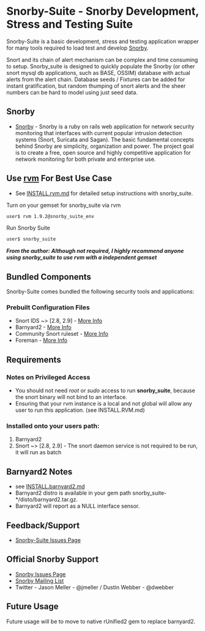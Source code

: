 # Snorby-Suite - Snorby Development, Stress and Testing Suite
Snorby-Suite is a basic development, stress and testing application wrapper for many tools required
to load test and develop [Snorby](https://github.com/Snorby/snorby). 

Snort and its chain of alert mechanism can be complex and time consuming to setup. Snorby_suite is designed
to quickly populate the Snorby (or other snort mysql db applications, such as BASE, OSSIM) database with actual
alerts from the alert chain. Database seeds / Fixtures can be added for instant gratification, but random thumping of 
snort alerts and the sheer numbers can be hard to model using just seed data.

## Snorby
* [Snorby](https://github.com/Snorby/snorby) - Snorby is a ruby on rails web application for network security monitoring that interfaces with current popular intrusion detection systems (Snort, Suricata and Sagan). The basic fundamental concepts behind Snorby are simplicity, organization and power. The project goal is to create a free, open source and highly competitive application for network monitoring for both private and enterprise use.

## Use [rvm](http://beginrescueend.com/) For Best Use Case
* See [INSTALL.rvm.md](snorby_suite/blob/master/INSTALL.rvm.md) for detailed setup instructions with snorby_suite.

Turn on your gemset for snorby_suite via rvm 

```bash
user$ rvm 1.9.2@snorby_suite_env
```

Run Snorby Suite

```bash
user$ snorby_suite 
```

***From the author: Although not required, I highly recommend anyone using snorby_suite to use rvm with a independent gemset***

## Bundled Components
Snorby-Suite comes bundled the following security tools and applications:

### Prebuilt Configuration Files
* Snort IDS ~> [2.8, 2.9] - [More Info](http://www.snort.org/)
* Barnyard2 - [More Info](http://www.securixlive.com/barnyard2/index.php)
* Community Snort ruleset - [More Info](http://www.snort.org/snort-rules/?#rules)
* Foreman - [More Info](https://github.com/ddollar/foreman)

## Requirements

### Notes on Privileged Access
* You should not need *root* or *sudo* access to run **snorby_suite**, because the snort binary will not bind to an interface.
* Ensuring that your rvm instance is a local and not global will allow any user to run this application. (see INSTALL.RVM.md)

### Installed onto your users path: 

1. Barnyard2 
2. Snort ~> [2.8, 2.9] - The snort daemon service is not required to be run, it will run as batch

## Barnyard2 Notes
* see [INSTALL.barnyard2.md](snorby_suite/blob/master/INSTALL.barnyard2.md)
* Barnyard2 distro is available in your gem path snorby_suite-*/disto/barnyard2.tar.gz.
* Barnyard2 will report as a NULL interface sensor.

## Feedback/Support
* [Snorby-Suite Issues Page](snorby-suite/issues)

## Official Snorby Support
* [Snorby Issues Page](https://github.com/Snorby/snorby/issues)
* [Snorby Mailing List](http://groups.google.com/group/snorby)
* Twitter - Jason Meller - @jmeller / Dustin Webber - @dwebber

## Future Usage

Future usage will be to move to native rUnified2 gem to replace barnyard2.
